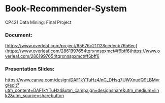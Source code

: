 # Book-Recommender-System
CP421 Data Mining: Final Project

### Document:
[https://www.overleaf.com/project/65676c21f128cedecb76b6ec](https://www.overleaf.com/2861997654tqrxnnspxmct#f6bff6)https://www.overleaf.com/2861997654tqrxnnspxmct#f6bff6

### Presentation Slides:
https://www.canva.com/design/DAF1kYTuHz4/nG_DHsq7UWXnudQ9LBMvrg/edit?utm_content=DAF1kYTuHz4&utm_campaign=designshare&utm_medium=link2&utm_source=sharebutton
